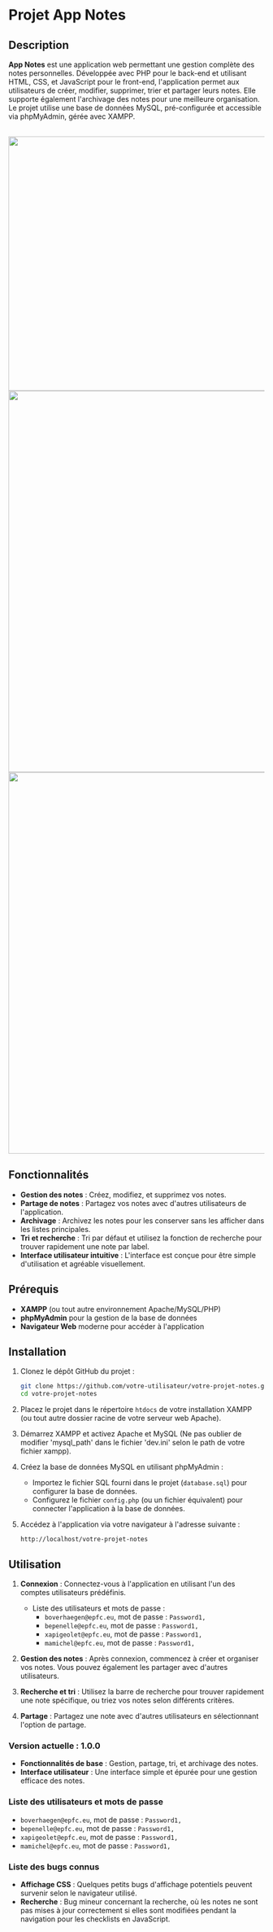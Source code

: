 # Projet App Notes

## Description

**App Notes** est une application web permettant une gestion complète des notes personnelles. Développée avec PHP pour le back-end et utilisant HTML, CSS, et JavaScript pour le front-end, l'application permet aux utilisateurs de créer, modifier, supprimer, trier et partager leurs notes. Elle supporte également l'archivage des notes pour une meilleure organisation. Le projet utilise une base de données MySQL, pré-configurée et accessible via phpMyAdmin, gérée avec XAMPP.

<br>

<div>
    <img src="https://github.com/xxPHDEVxx/Note-App/blob/master/notes3.png" width="900" height="500">
    <img src="https://github.com/xxPHDEVxx/Note-App/blob/master/notes2.png" width="900" height="750">
    <img src="https://github.com/xxPHDEVxx/Note-App/blob/master/notes1.png" width="900" height="750">
</div>

## Fonctionnalités

- **Gestion des notes** : Créez, modifiez, et supprimez vos notes.
- **Partage de notes** : Partagez vos notes avec d'autres utilisateurs de l'application.
- **Archivage** : Archivez les notes pour les conserver sans les afficher dans les listes principales.
- **Tri et recherche** : Tri par défaut et utilisez la fonction de recherche pour trouver rapidement une note par label.
- **Interface utilisateur intuitive** : L'interface est conçue pour être simple d'utilisation et agréable visuellement.

## Prérequis

- **XAMPP** (ou tout autre environnement Apache/MySQL/PHP)
- **phpMyAdmin** pour la gestion de la base de données
- **Navigateur Web** moderne pour accéder à l'application

## Installation

1. Clonez le dépôt GitHub du projet :

    ```bash
    git clone https://github.com/votre-utilisateur/votre-projet-notes.git
    cd votre-projet-notes
    ```

2. Placez le projet dans le répertoire `htdocs` de votre installation XAMPP (ou tout autre dossier racine de votre serveur web Apache).

3. Démarrez XAMPP et activez Apache et MySQL (Ne pas oublier de modifier 'mysql_path' dans le fichier 'dev.ini' selon le path de votre fichier xampp).

4. Créez la base de données MySQL en utilisant phpMyAdmin :
   - Importez le fichier SQL fourni dans le projet (`database.sql`) pour configurer la base de données.
   - Configurez le fichier `config.php` (ou un fichier équivalent) pour connecter l'application à la base de données.

5. Accédez à l'application via votre navigateur à l'adresse suivante :
    ```
    http://localhost/votre-projet-notes
    ```

## Utilisation

1. **Connexion** : Connectez-vous à l'application en utilisant l'un des comptes utilisateurs prédéfinis.
    - Liste des utilisateurs et mots de passe :
      * `boverhaegen@epfc.eu`, mot de passe : `Password1,`
      * `bepenelle@epfc.eu`, mot de passe : `Password1,`
      * `xapigeolet@epfc.eu`, mot de passe : `Password1,`
      * `mamichel@epfc.eu`, mot de passe : `Password1,`

2. **Gestion des notes** : Après connexion, commencez à créer et organiser vos notes. Vous pouvez également les partager avec d'autres utilisateurs.

3. **Recherche et tri** : Utilisez la barre de recherche pour trouver rapidement une note spécifique, ou triez vos notes selon différents critères.

4. **Partage** : Partagez une note avec d'autres utilisateurs en sélectionnant l'option de partage.

### Version actuelle : 1.0.0

- **Fonctionnalités de base** : Gestion, partage, tri, et archivage des notes.
- **Interface utilisateur** : Une interface simple et épurée pour une gestion efficace des notes.

### Liste des utilisateurs et mots de passe

- `boverhaegen@epfc.eu`, mot de passe : `Password1,`
- `bepenelle@epfc.eu`, mot de passe : `Password1,`
- `xapigeolet@epfc.eu`, mot de passe : `Password1,`
- `mamichel@epfc.eu`, mot de passe : `Password1,`

### Liste des bugs connus

- **Affichage CSS** : Quelques petits bugs d'affichage potentiels peuvent survenir selon le navigateur utilisé.
- **Recherche** : Bug mineur concernant la recherche, où les notes ne sont pas mises à jour correctement si elles sont modifiées pendant la navigation pour les checklists en JavaScript.
